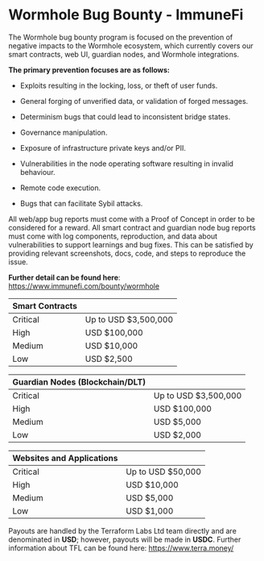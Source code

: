 # Wormhole Bug Bounty - ImmuneFi

The Wormhole bug bounty program is focused on the prevention of negative impacts to the Wormhole ecosystem, which currently covers our smart contracts, web UI, guardian nodes, and Wormhole integrations.

**The primary prevention focuses are as follows:**  

* Exploits resulting in the locking, loss, or theft of user funds.

* General forging of unverified data, or validation of forged messages.

* Determinism bugs that could lead to inconsistent bridge states.

* Governance manipulation.

* Exposure of infrastructure private keys and/or PII.

* Vulnerabilities in the node operating software resulting in invalid behaviour.

* Remote code execution.

* Bugs that can facilitate Sybil attacks.




All web/app bug reports must come with a Proof of Concept in order to be considered for a reward. All smart contract and guardian node bug reports must come with log components, reproduction, and data about vulnerabilities to support learnings and bug fixes. This can be satisfied by providing relevant screenshots, docs, code, and steps to reproduce the issue.



**Further detail can be found here**: https://www.immunefi.com/bounty/wormhole




| **Smart Contracts**  |               |  
| ------------- | ------------- |
| Critical  | Up to USD $3,500,000  |
| High      | USD $100,000  |
| Medium    | USD $10,000  |
| Low       | USD $2,500  |




| **Guardian Nodes (Blockchain/DLT)** |               | 
| ------------- | ------------- |
| Critical  | Up to USD $3,500,000  |
| High      | USD $100,000  |
| Medium    | USD $5,000  |
| Low       | USD $2,000  |




| **Websites and Applications**  |               |
| ------------- | ------------- |
| Critical  | Up to USD $50,000  |
| High      | USD $10,000  |
| Medium    | USD $5,000  |
| Low       | USD $1,000  |



Payouts are handled by the Terraform Labs Ltd team directly and are denominated in **USD**; however, payouts will be made in **USDC**. Further information about TFL can be found here: https://www.terra.money/
